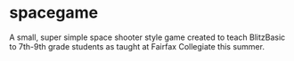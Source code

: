# spacegame
A small, super simple space shooter style game created to teach BlitzBasic to 7th-9th grade students as taught at Fairfax Collegiate this summer.

